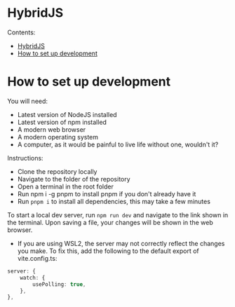# HybridJS

Contents:

- [HybridJS](#hybridjs)
- [How to set up development](#how-to-set-up-development)

# How to set up development

You will need:

-   Latest version of NodeJS installed
-   Latest version of npm installed
-   A modern web browser
-   A modern operating system
-   A computer, as it would be painful to live life without one, wouldn't it?

Instructions:

-   Clone the repository locally
-   Navigate to the folder of the repository
-   Open a terminal in the root folder
-   Run npm i -g pnpm to install pnpm if you don't already have it
-   Run `pnpm i` to install all dependencies, this may take a few minutes

To start a local dev server, run `npm run dev` and navigate to the link shown in the terminal. Upon saving a file, your changes will be shown in the web browser.

-   If you are using WSL2, the server may not correctly reflect the changes you make. To fix this, add the following to the default export of vite.config.ts:

```ts
server: {
	watch: {
		usePolling: true,
	},
},
```
